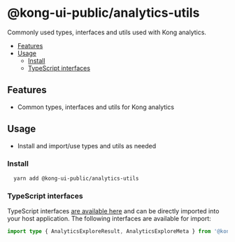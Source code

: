 # @kong-ui-public/analytics-utils

Commonly used types, interfaces and utils used with Kong analytics.

- [Features](#features)
- [Usage](#usage)
  - [Install](#install)
  - [TypeScript interfaces](#typescript-interfaces)

## Features

- Common types, interfaces and utils for Kong analytics

## Usage
- Install and import/use types and utils as needed
### Install

```
  yarn add @kong-ui-public/analytics-utils
```
### TypeScript interfaces

TypeScript interfaces [are available here](https://github.com/Kong/public-ui-components/blob/main/packages/analytics/analytics-utils/src/types) and can be directly imported into your host application. The following interfaces are available for import:

```ts
import type { AnalyticsExploreResult, AnalyticsExploreMeta } from '@kong-ui-publicic/analytics-utils'
```